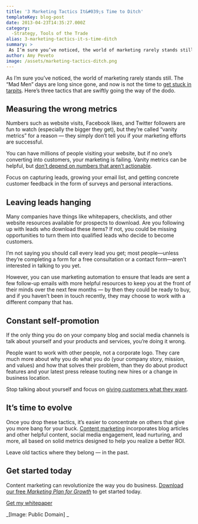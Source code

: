 ```yaml
---
title: '3 Marketing Tactics It&#039;s Time to Ditch'
templateKey: blog-post
date: 2013-04-23T14:35:27.000Z
category: 
  -Strategy, Tools of the Trade
alias: 3-marketing-tactics-it-s-time-ditch
summary: > 
 As I’m sure you’ve noticed, the world of marketing rarely stands still. The "Mad Men" days are long since gone, and now is not the time to get stuck in tarpits. Here’s three tactics that are swiftly going the way of the dodo.
author: Amy Peveto
image: /assets/marketing-tactics-ditch.png
---
```


As I’m sure you’ve noticed, the world of marketing rarely stands still. The “Mad Men” days are long since gone, and now is not the time to [get stuck in tarpits](/blog/07/06/2012/dont-get-stuck-tarpits). Here’s three tactics that are swiftly going the way of the dodo.

Measuring the wrong metrics
---------------------------

Numbers such as website visits, Facebook likes, and Twitter followers are fun to watch (especially the bigger they get), but they’re called “vanity metrics” for a reason — they simply don’t tell you if your marketing efforts are successful.

You can have millions of people visiting your website, but if no one’s converting into customers, your marketing is failing. Vanity metrics can be helpful, but [don’t depend on numbers that aren’t actionable](/blog/09/02/2011/what-are-vanity-metrics-why-do-you-need-avoid-them).

Focus on capturing leads, growing your email list, and getting concrete customer feedback in the form of surveys and personal interactions.

Leaving leads hanging
---------------------

Many companies have things like whitepapers, checklists, and other website resources available for prospects to download. Are you following up with leads who download these items? If not, you could be missing opportunities to turn them into qualified leads who decide to become customers.

I’m not saying you should call every lead you get; most people—unless they’re completing a form for a free consultation or a contact form—aren’t interested in talking to you yet.

However, you can use marketing automation to ensure that leads are sent a few follow-up emails with more helpful resources to keep you at the front of their minds over the next few months — by then they could be ready to buy, and if you haven’t been in touch recently, they may choose to work with a different company that has.

Constant self-promotion
-----------------------

If the only thing you do on your company blog and social media channels is talk about yourself and your products and services, you’re doing it wrong.

People want to work with other people, not a corporate logo. They care much more about why you do what you do (your company story, mission, and values) and how that solves their problem, than they do about product features and your latest press release touting new hires or a change in business location.

Stop talking about yourself and focus on [giving customers what they want](/blog/01/08/2013/sowing-seeds-customer-satisfaction).

It’s time to evolve
-------------------

Once you drop these tactics, it’s easier to concentrate on others that give you more bang for your buck. [Content marketing](/blog/07/16/2012/standing-out-moving) incorporates blog articles and other helpful content, social media engagement, lead nurturing, and more, all based on solid metrics designed to help you realize a better ROI.

Leave old tactics where they belong — in the past.

Get started today
-----------------

Content marketing can revolutionize the way you do business. [Download our free _Marketing Plan for Growth_](/marketing-plan-growth) to get started today.

[Get my whitepaper](/marketing-plan-growth)

_\[Image: Public Domain\] _